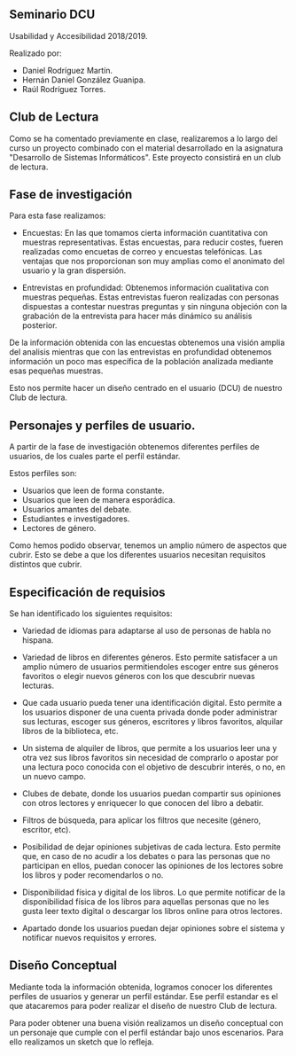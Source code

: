 ## Seminario DCU

Usabilidad y Accesibilidad 2018/2019.

Realizado por:
	
* Daniel Rodríguez Martín.
* Hernán Daniel González Guanipa.
* Raúl Rodríguez Torres.

## Club de Lectura

Como se ha comentado previamente en clase, realizaremos a lo largo del curso un proyecto combinado con el material desarrollado en la asignatura "Desarrollo de Sistemas Informáticos". Este proyecto consistirá en un club de lectura. 

## Fase de investigación

Para esta fase realizamos:

* Encuestas: En las que tomamos cierta información cuantitativa con muestras representativas. Estas encuestas, para reducir costes, fueren realizadas como encuetas de correo y encuestas telefónicas. Las ventajas que nos proporcionan son muy amplias como el anonimato del usuario y la gran dispersión.

* Entrevistas en profundidad: Obtenemos información cualitativa con muestras pequeñas. Estas entrevistas fueron realizadas con personas dispuestas a contestar nuestras preguntas y sin ninguna objeción con la grabación de la entrevista para hacer más dinámico su análisis posterior.

De la información obtenida con las encuestas obtenemos una visión amplia del analisis mientras que con las entrevistas en profundidad obtenemos información un poco mas específica de la población analizada mediante esas pequeñas muestras.

Esto nos permite hacer un diseño centrado en el usuario (DCU) de nuestro Club de lectura.

## Personajes y perfiles de usuario.

A partir de la fase de investigación obtenemos diferentes perfiles de usuarios, de los cuales parte el perfil estándar. 

Estos perfiles son: 

* Usuarios que leen de forma constante.
* Usuarios que leen de manera esporádica.
* Usuarios amantes del debate.
* Estudiantes e investigadores.
* Lectores de género.

Como hemos podido observar, tenemos un amplio número de aspectos que cubrir. Esto se debe a que los diferentes usuarios necesitan requisitos distintos que cubrir.

## Especificación de requisios

Se han identificado los siguientes requisitos:

* Variedad de idiomas para adaptarse al uso de personas de habla no hispana.

* Variedad de libros en diferentes géneros. Esto permite satisfacer a un amplio número de usuarios permitiendoles escoger entre sus géneros favoritos o elegir nuevos géneros con los que descubrir nuevas lecturas.

* Que cada usuario pueda tener una identificación digital. Esto permite a los usuarios disponer de una cuenta privada donde poder administrar sus lecturas, escoger sus géneros, escritores y libros favoritos, alquilar libros de la biblioteca, etc.

* Un sistema de alquiler de libros, que permite a los usuarios leer una y otra vez sus libros favoritos sin necesidad de comprarlo o apostar por una lectura poco conocida con el objetivo de descubrir interés, o no, en un nuevo campo.

* Clubes de debate, donde los usuarios puedan compartir sus opiniones con otros lectores y enriquecer lo que conocen del libro a debatir.

* Filtros de búsqueda, para aplicar los filtros que necesite (género, escritor, etc).

* Posibilidad de dejar opiniones subjetivas de cada lectura. Esto permite que, en caso de no acudir a los debates o para las personas que no participan en ellos, puedan conocer las opiniones de los lectores sobre los libros y poder recomendarlos o no.

* Disponibilidad física y digital de los libros. Lo que permite notificar de la disponibilidad física de los libros para aquellas personas que no les gusta leer texto digital o descargar los libros online para otros lectores.

* Apartado donde los usuarios puedan dejar opiniones sobre el sistema y notificar nuevos requisitos y errores.

## Diseño Conceptual

Mediante toda la información obtenida, logramos conocer los diferentes perfiles de usuarios y generar un perfil estándar. Ese perfil estandar es el que atacaremos para poder realizar el diseño de nuestro Club de lectura. 

Para poder obtener una buena visión realizamos un diseño conceptual con un personaje que cumple con el perfil estándar bajo unos escenarios. Para ello realizamos un sketch que lo refleja.

